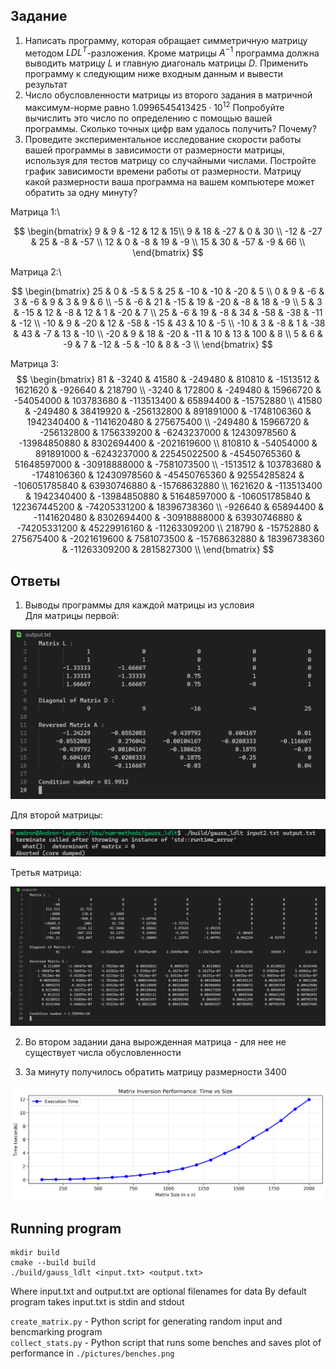 ## Задание

1) Написать программу, которая обращает симметричную матрицу методом $LDL^T$-разложения. Кроме матрицы $A^{-1}$ программа должна выводить матрицу $L$ и  главную диагональ матрицы $D$. Применить программу к следующим ниже входным данным и вывести результат
2) Число обусловленности матрицы из второго задания в матричной максимум-норме равно $1.0996545413425 \cdot 10^{12}$  Попробуйте вычислить это число по определению с помощью вашей программы. Сколько точных цифр вам удалось получить? Почему?
3) Проведите экспериментальное исследование скорости работы вашей программы в зависимости от размерности матрицы, используя для тестов матрицу со случайными числами. Постройте график зависимости времени работы от размерности. Матрицу какой размерности ваша программа на вашем компьютере может обратить за одну минуту?

Матрица 1:\

$$
\begin{bmatrix}
    9 & 9 & -12 & 12 & 15\\
    9 & 18 & -27 & 0 & 30 \\
    -12 & -27 & 25 & -8 & -57 \\
    12 & 0 & -8 & 19 & -9 \\
    15 & 30 & -57 & -9 & 66 \\
\end{bmatrix}
$$

Матрица 2:\

$$
\begin{bmatrix}
    25 & 0 & -5 & 5 & 25 & -10 & -10 & -20 & 5 \\
    0 & 9 & -6 & 3 & -6 & 9 & 3 & 9 & 6 \\
    -5 & -6 & 21 & -15 & 19 & -20 & -8 & 18 & -9 \\
    5 & 3 & -15 & 12 & -8 & 12 & 1 & -20 & 7 \\
    25 & -6 & 19 & -8 & 34 & -58 & -38 & -11 & -12 \\
    -10 & 9 & -20 & 12 & -58 & -15 & 43 & 10 & -5 \\
    -10 & 3 & -8 & 1 & -38 & 43 & -7 & 13 & -10 \\
    -20 & 9 & 18 & -20 & -11 & 10 & 13 & 100 & 8 \\
    5 & 6 & -9 & 7 & -12 & -5 & -10 & 8 & -3 \\
\end{bmatrix}
$$

Матрица 3:\
$$
\begin{bmatrix}
    81 & -3240 & 41580 & -249480 & 810810 & -1513512 & 1621620 & -926640 & 218790 \\
    -3240 & 172800 & -249480 & 15966720 & -54054000 & 103783680 & -113513400 &  65894400 & -15752880 \\
    41580 & -249480 & 38419920 & -256132800 & 891891000 & -1748106360 & 1942340400 &    -1141620480 & 275675400 \\
    -249480 & 15966720 & -256132800 & 1756339200 & -6243237000 & 12430978560 &  -13984850880 & 8302694400 & -2021619600 \\
    810810 & -54054000 & 891891000 & -6243237000 & 22545022500 & -45450765360 &     51648597000 & -30918888000 & -7581073500 \\
    -1513512 & 103783680 & -1748106360 & 12430978560 & -45450765360 & 92554285824 &     -106051785840 & 63930746880 & -15768632880 \\
    1621620 & -113513400 & 1942340400 & -13984850880 & 51648597000 & -106051785840 &    122367445200 & -74205331200 & 18396738360 \\
    -926640 & 65894400 & -1141620480 & 8302694400 & -30918888000 & 63930746880 &    -74205331200 & 45229916160 & -11263309200 \\
    218790 & -15752880 & 275675400 & -2021619600 & 7581073500 & -15768632880 &  18396738360 & -11263309200 & 2815827300 \\
\end{bmatrix}
$$


## Ответы

1) Выводы программы для каждой матрицы из условия   
Для матрицы первой:

![matrix 1 output](./pictures/output1.png)

Для второй матрицы:

![matrix 2 output](./pictures/output2.png)

Третья матрица:

![matrix 3 output](./pictures/output3.png)


2) Во втором задании дана вырожденная матрица - для нее не существует числа обусловленности

3) За минуту получилось обратить матрицу размерности 3400

![performance plot](./pictures/benches.png)


## Running program
```
mkdir build
cmake --build build
./build/gauss_ldlt <input.txt> <output.txt>
```
Where input.txt and output.txt are optional filenames for data
By default program takes input.txt is stdin and stdout

`create_matrix.py` - Python script for generating random input and bencmarking program  
`collect_stats.py` - Python script that runs some benches and saves plot of performance in
`./pictures/benches.png`